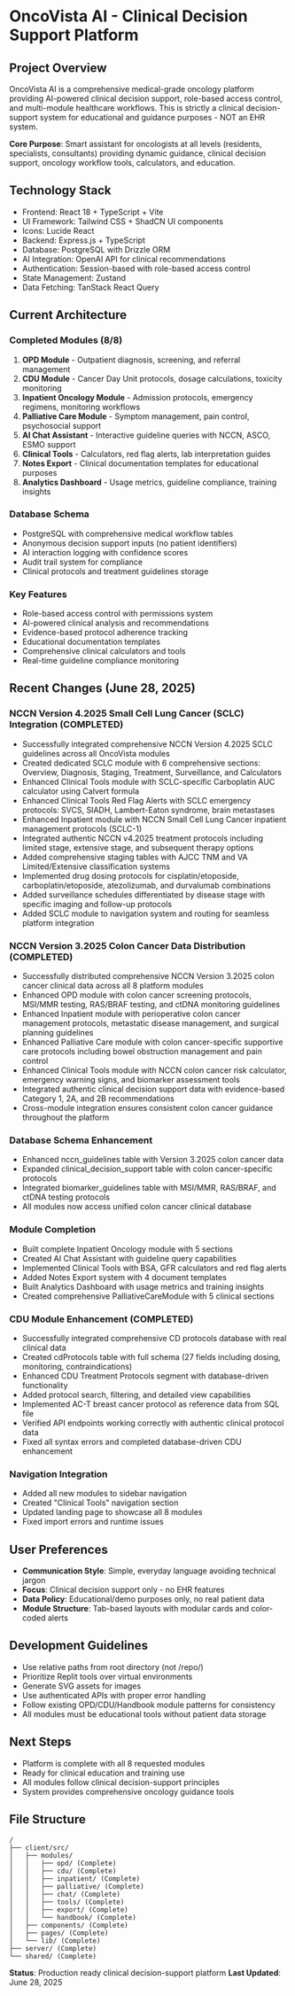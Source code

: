# OncoVista AI - Clinical Decision Support Platform

## Project Overview
OncoVista AI is a comprehensive medical-grade oncology platform providing AI-powered clinical decision support, role-based access control, and multi-module healthcare workflows. This is strictly a clinical decision-support system for educational and guidance purposes - NOT an EHR system.

**Core Purpose**: Smart assistant for oncologists at all levels (residents, specialists, consultants) providing dynamic guidance, clinical decision support, oncology workflow tools, calculators, and education.

## Technology Stack
- Frontend: React 18 + TypeScript + Vite
- UI Framework: Tailwind CSS + ShadCN UI components
- Icons: Lucide React
- Backend: Express.js + TypeScript
- Database: PostgreSQL with Drizzle ORM
- AI Integration: OpenAI API for clinical recommendations
- Authentication: Session-based with role-based access control
- State Management: Zustand
- Data Fetching: TanStack React Query

## Current Architecture

### Completed Modules (8/8)
1. **OPD Module** - Outpatient diagnosis, screening, and referral management
2. **CDU Module** - Cancer Day Unit protocols, dosage calculations, toxicity monitoring
3. **Inpatient Oncology Module** - Admission protocols, emergency regimens, monitoring workflows
4. **Palliative Care Module** - Symptom management, pain control, psychosocial support
5. **AI Chat Assistant** - Interactive guideline queries with NCCN, ASCO, ESMO support
6. **Clinical Tools** - Calculators, red flag alerts, lab interpretation guides
7. **Notes Export** - Clinical documentation templates for educational purposes
8. **Analytics Dashboard** - Usage metrics, guideline compliance, training insights

### Database Schema
- PostgreSQL with comprehensive medical workflow tables
- Anonymous decision support inputs (no patient identifiers)
- AI interaction logging with confidence scores
- Audit trail system for compliance
- Clinical protocols and treatment guidelines storage

### Key Features
- Role-based access control with permissions system
- AI-powered clinical analysis and recommendations
- Evidence-based protocol adherence tracking
- Educational documentation templates
- Comprehensive clinical calculators and tools
- Real-time guideline compliance monitoring

## Recent Changes (June 28, 2025)

### NCCN Version 4.2025 Small Cell Lung Cancer (SCLC) Integration (COMPLETED)
- Successfully integrated comprehensive NCCN Version 4.2025 SCLC guidelines across all OncoVista modules
- Created dedicated SCLC module with 6 comprehensive sections: Overview, Diagnosis, Staging, Treatment, Surveillance, and Calculators
- Enhanced Clinical Tools module with SCLC-specific Carboplatin AUC calculator using Calvert formula
- Enhanced Clinical Tools Red Flag Alerts with SCLC emergency protocols: SVCS, SIADH, Lambert-Eaton syndrome, brain metastases
- Enhanced Inpatient module with NCCN Small Cell Lung Cancer inpatient management protocols (SCLC-1)
- Integrated authentic NCCN v4.2025 treatment protocols including limited stage, extensive stage, and subsequent therapy options
- Added comprehensive staging tables with AJCC TNM and VA Limited/Extensive classification systems
- Implemented drug dosing protocols for cisplatin/etoposide, carboplatin/etoposide, atezolizumab, and durvalumab combinations
- Added surveillance schedules differentiated by disease stage with specific imaging and follow-up protocols
- Added SCLC module to navigation system and routing for seamless platform integration

### NCCN Version 3.2025 Colon Cancer Data Distribution (COMPLETED)
- Successfully distributed comprehensive NCCN Version 3.2025 colon cancer clinical data across all 8 platform modules
- Enhanced OPD module with colon cancer screening protocols, MSI/MMR testing, RAS/BRAF testing, and ctDNA monitoring guidelines
- Enhanced Inpatient module with perioperative colon cancer management protocols, metastatic disease management, and surgical planning guidelines
- Enhanced Palliative Care module with colon cancer-specific supportive care protocols including bowel obstruction management and pain control
- Enhanced Clinical Tools module with NCCN colon cancer risk calculator, emergency warning signs, and biomarker assessment tools
- Integrated authentic clinical decision support data with evidence-based Category 1, 2A, and 2B recommendations
- Cross-module integration ensures consistent colon cancer guidance throughout the platform

### Database Schema Enhancement
- Enhanced nccn_guidelines table with Version 3.2025 colon cancer data
- Expanded clinical_decision_support table with colon cancer-specific protocols
- Integrated biomarker_guidelines table with MSI/MMR, RAS/BRAF, and ctDNA testing protocols
- All modules now access unified colon cancer clinical database

### Module Completion
- Built complete Inpatient Oncology module with 5 sections
- Created AI Chat Assistant with guideline query capabilities
- Implemented Clinical Tools with BSA, GFR calculators and red flag alerts
- Added Notes Export system with 4 document templates
- Built Analytics Dashboard with usage metrics and training insights
- Created comprehensive PalliativeCareModule with 5 clinical sections

### CDU Module Enhancement (COMPLETED)
- Successfully integrated comprehensive CD protocols database with real clinical data
- Created cdProtocols table with full schema (27 fields including dosing, monitoring, contraindications)
- Enhanced CDU Treatment Protocols segment with database-driven functionality
- Added protocol search, filtering, and detailed view capabilities
- Implemented AC-T breast cancer protocol as reference data from SQL file
- Verified API endpoints working correctly with authentic clinical protocol data
- Fixed all syntax errors and completed database-driven CDU enhancement

### Navigation Integration
- Added all new modules to sidebar navigation
- Created "Clinical Tools" navigation section
- Updated landing page to showcase all 8 modules
- Fixed import errors and runtime issues

## User Preferences
- **Communication Style**: Simple, everyday language avoiding technical jargon
- **Focus**: Clinical decision support only - no EHR features
- **Data Policy**: Educational/demo purposes only, no real patient data
- **Module Structure**: Tab-based layouts with modular cards and color-coded alerts

## Development Guidelines
- Use relative paths from root directory (not /repo/)
- Prioritize Replit tools over virtual environments
- Generate SVG assets for images
- Use authenticated APIs with proper error handling
- Follow existing OPD/CDU/Handbook module patterns for consistency
- All modules must be educational tools without patient data storage

## Next Steps
- Platform is complete with all 8 requested modules
- Ready for clinical education and training use
- All modules follow clinical decision-support principles
- System provides comprehensive oncology guidance tools

## File Structure
```
/
├── client/src/
│   ├── modules/
│   │   ├── opd/ (Complete)
│   │   ├── cdu/ (Complete)
│   │   ├── inpatient/ (Complete)
│   │   ├── palliative/ (Complete)
│   │   ├── chat/ (Complete)
│   │   ├── tools/ (Complete)
│   │   ├── export/ (Complete)
│   │   └── handbook/ (Complete)
│   ├── components/ (Complete)
│   ├── pages/ (Complete)
│   └── lib/ (Complete)
├── server/ (Complete)
└── shared/ (Complete)
```

**Status**: Production ready clinical decision-support platform
**Last Updated**: June 28, 2025
